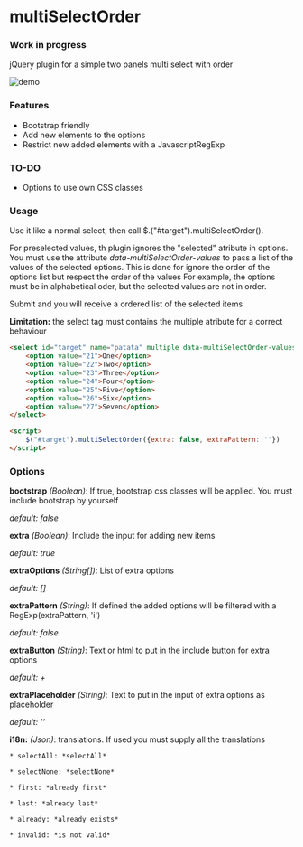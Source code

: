 multiSelectOrder
================

### Work in progress ###
jQuery plugin for a simple two panels multi select with order

![demo](https://raw.github.com/racoonman/multiSelectOrder/master/demo.png)

### Features ###
* Bootstrap friendly
* Add new elements to the options
* Restrict new added elements with a JavascriptRegExp

### TO-DO ###
* Options to use own CSS classes

### Usage ###
Use it like a normal select, then call $.("#target").multiSelectOrder().

For preselected values, th plugin ignores the "selected" atribute in options. You must use the attribute *data-multiSelectOrder-values* to pass a list of the values of the selected options. This is done for ignore the order of the options list but respect the order of the values
For example, the options must be in alphabetical oder, but the selected values are not in order.

Submit and you will receive a ordered list of the selected items

**Limitation:** the select tag must contains the multiple atribute for a correct behaviour

```HTML
<select id="target" name="patata" multiple data-multiSelectOrder-values="26,25,24">
    <option value="21">One</option>
    <option value="22">Two</option>
    <option value="23">Three</option>
    <option value="24">Four</option>
    <option value="25">Five</option>
    <option value="26">Six</option>
    <option value="27">Seven</option>
</select>

<script>
    $("#target").multiSelectOrder({extra: false, extraPattern: ''})
</script>
```

### Options ###
**bootstrap** *(Boolean)*: If true, bootstrap css classes will be applied. You must include bootstrap by yourself

*default: false*

**extra** *(Boolean)*: Include the input for adding new items

*default: true*

**extraOptions** *(String[])*: List of extra options

*default: []*

**extraPattern** *(String)*: If defined the added options will be filtered with a RegExp(extraPattern, 'i')

*default: false*

**extraButton** *(String)*: Text or html to put in the include button for extra options 

*default: +*

**extraPlaceholder** *(String)*: Text to put in the input of extra options as placeholder

*default: ''*

**i18n:** *(Json)*: translations. If used you must supply all the translations

    * selectAll: *selectAll*

    * selectNone: *selectNone*

    * first: *already first*

    * last: *already last*

    * already: *already exists*

    * invalid: *is not valid*
